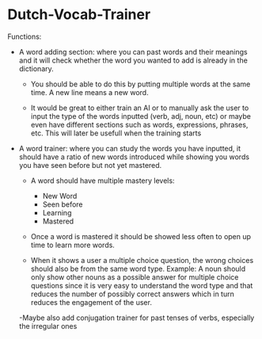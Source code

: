 # Dutch-Vocab-Trainer

Functions:
- A word adding section:
    where you can past words and their meanings and it will check whether the word you wanted to add is already in the dictionary.
    
    - You should be able to do this by putting multiple words at the same time. A new line means a new word.

    - It would be great to either train an AI or to manually ask the user to input the type of the words inputted (verb, adj, noun, etc) or maybe even have different sections such as words, expressions, phrases, etc. This will later be usefull when the training starts

- A word trainer:
    where you can study the words you have inputted, it should have a ratio of new words introduced while showing you words you have seen before but not yet mastered.

    - A word should have multiple mastery levels:
        - New Word
        - Seen before
        - Learning
        - Mastered
    
    - Once a word is mastered it should be showed less often to open up time to learn more words.

    - When it shows a user a multiple choice question, the wrong choices should also be from the same word type. Example: A noun should only show other nouns as a possible answer for multiple choice questions since it is very easy to understand the word type and that reduces the number of possibly correct answers which in turn reduces the engagement of the user.

    -Maybe also add conjugation trainer for past tenses of verbs, especially the irregular ones
